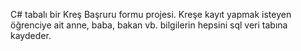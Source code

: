 C# tabalı bir Kreş Başruru formu projesi.
Kreşe kayıt yapmak isteyen öğrenciye ait anne, baba, bakan vb. bilgilerin hepsini sql veri tabına kaydeder.  
